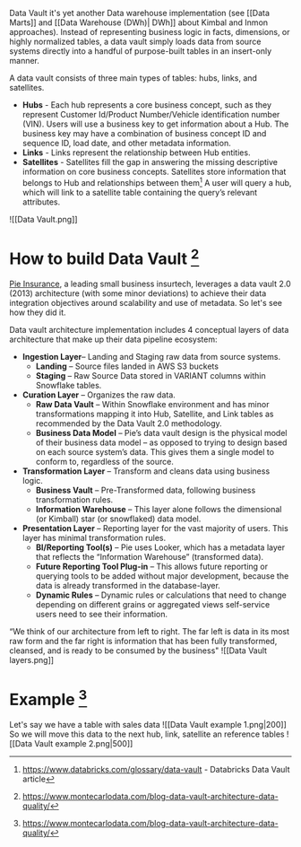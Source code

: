 Data Vault it's yet another Data warehouse implementation (see [[Data Marts]] and [[Data Warehouse (DWh)| DWh]] about Kimbal and Inmon approaches). Instead of representing business logic in facts, dimensions, or highly normalized tables, a data vault simply loads data from source systems directly into a handful of purpose-built tables in an insert-only manner.

A data vault consists of three main types of tables: hubs, links, and satellites. 
- **Hubs** - Each hub represents a core business concept, such as they represent Customer Id/Product Number/Vehicle identification number (VIN). Users will use a business key to get information about a Hub. The business key may have a combination of business concept ID and sequence ID, load date, and other metadata information.
- **Links** - Links represent the relationship between Hub entities.
- **Satellites** - Satellites fill the gap in answering the missing descriptive information on core business concepts. Satellites store information that belongs to Hub and relationships between them[^2]
A user will query a hub, which will link to a satellite table containing the query’s relevant attributes.


![[Data Vault.png]]

# How to build Data Vault [^3]
[Pie Insurance](https://pieinsurance.com/), a leading small business insurtech, leverages a data vault 2.0 (2013) architecture (with some minor deviations) to achieve their data integration objectives around scalability and use of metadata. So let's see how they did it.

Data vault architecture implementation includes 4 conceptual layers of data architecture that make up their data pipeline ecosystem: 

- **Ingestion Layer**– Landing and Staging raw data from source systems.
    - **Landing** – Source files landed in AWS S3 buckets
    - **Staging** – Raw Source Data stored in VARIANT columns within Snowflake tables.
- **Curation Layer** – Organizes the raw data.
    - **Raw Data Vault** – Within Snowflake environment and has minor transformations mapping it into Hub, Satellite, and Link tables as recommended by the Data Vault 2.0 methodology. 
    - **Business Data Model** – Pie’s data vault design is the physical model of their business data model – as opposed to trying to design based on each source system’s data. This gives them a single model to conform to, regardless of the source.
- **Transformation Layer** – Transform and cleans data using business logic.
    - **Business Vault** – Pre-Transformed data, following business transformation rules.
    - **Information Warehouse** – This layer alone follows the dimensional (or Kimball) star (or snowflaked) data model.
- **Presentation Layer** – Reporting layer for the vast majority of users. This layer has minimal transformation rules.
    - **BI/Reporting Tool(s)** – Pie uses Looker, which has a metadata layer that reflects the “Information Warehouse” (transformed data).
    - **Future Reporting Tool Plug-in** – This allows future reporting or querying tools to be added without major development, because the data is already transformed in the database-layer.
    - **Dynamic Rules** – Dynamic rules or calculations that need to change depending on different grains or aggregated views self-service users need to see their information.

“We think of our architecture from left to right. The far left is data in its most raw form and the far right is information that has been fully transformed, cleansed, and is ready to be consumed by the business"
![[Data Vault layers.png]]

# Example [^3]
Let's say we have a table with sales data
![[Data Vault example 1.png|200]]
So we will move this data to the next hub, link, satellite an reference tables
![[Data Vault example 2.png|500]]



[^1]: [[Fundamentals_of_Data_Engineering.pdf]] - page 422
[^2]: https://www.databricks.com/glossary/data-vault - Databricks Data Vault article
[^3]: https://www.montecarlodata.com/blog-data-vault-architecture-data-quality/
[^4]: https://www.youtube.com/watch?v=D914nNWGP6E&t=80s&ab_channel=nullQueries - nullQueries short video about Data Vault